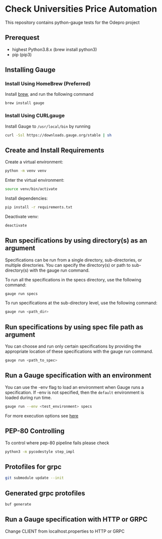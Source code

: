 # Check Universities Price Automation

This repository contains python-gauge tests for the Odepro project

## Prerequest

* highest Python3.8.x (brew install python3)
* pip (pip3)

## Installing Gauge

### Install Using HomeBrew (Preferred)

Install [brew](https://brew.sh), and run the following command

```bash
brew install gauge
```

### Install Using CURLgauge

Install Gauge to `/usr/local/bin` by running

```bash
curl -Ssl https://downloads.gauge.org/stable | sh
```

## Create and Install Requirements

Create a virtual environment:

```bash
python -m venv venv
```

Enter the virtual environment:

```bash
source venv/bin/activate
```

Install dependencies:

```bash
pip install -r requirements.txt
```

Deactivate venv:

```bash
deactivate
```

## Run specifications by using directory(s) as an argument

Specifications can be run from a single directory, sub-directories, or multiple directories. You can specify the directory(s) or path to sub-directory(s) with the gauge run command.

To run all the specifications in the specs directory, use the following command:

```bash
gauge run specs
```

To run specifications at the sub-directory level, use the following command:

```bash
gauge run <path_dir>
```

## Run specifications by using spec file path as argument

You can choose and run only certain specifications by providing the appropriate location of these specifications with the gauge run command.

```bash
gauge run <path_to_spec>
```

## Run a Gauge specification with an environment

You can use the -env flag to load an environment when Gauge runs a specification. If -env is not specified, then the `default` environment is loaded during run time.

```bash
gauge run --env <test_environment> specs
```

For more execution options see [here](https://docs.gauge.org/execution.html)

## PEP-80 Controlling

To control where pep-80 pipeline fails please check
```bash
python3 -m pycodestyle step_impl
```

## Protofiles for grpc

```bash
git submodule update --init
```

## Generated grpc protofiles

```bash
buf generate
```

## Run a Gauge specification with HTTP or GRPC

Change CLIENT from localhost.properties to HTTP or GRPC

